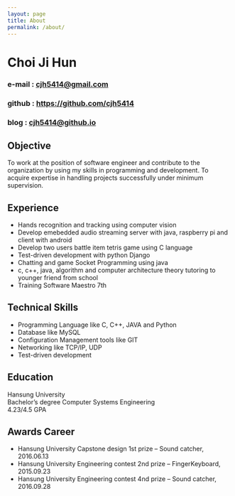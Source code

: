 ```yaml
---
layout: page
title: About
permalink: /about/
---
```


# Choi Ji Hun 
 
### e-mail : cjh5414@gmail.com  

### github : https://github.com/cjh5414  

### blog : cjh5414@github.io  


## Objective  

To work at the position of software engineer and contribute to the organization by using my skills in programming and development. To acquire expertise in handling projects successfully under minimum supervision.


## Experience  

- Hands recognition and tracking using computer vision
- Develop emebedded audio streaming server with java, raspberry pi and client with android
- Develop two users battle item tetris game using C language
- Test-driven development with python Django
- Chatting and game Socket Programming using java
- c, c++, java, algorithm and computer architecture theory tutoring to younger friend from school
- Training Software Maestro 7th 
 
 
## Technical Skills  

- Programming Language like C, C++, JAVA and Python
- Database like MySQL
- Configuration Management tools like GIT
- Networking like TCP/IP, UDP
- Test-driven development


## Education  

Hansung University  
Bachelor’s degree Computer Systems Engineering  
4.23/4.5 GPA  



## Awards Career  

- Hansung University Capstone design 1st prize – Sound catcher, 2016.06.13
- Hansung University Engineering contest 2nd prize – FingerKeyboard, 2015.09.23 
- Hansung University Engineering contest 4nd prize – Sound catcher, 2016.09.28 